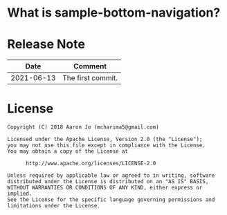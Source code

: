 
# What is sample-bottom-navigation?



# Release Note
|    Date    |      Comment      |
|------------|-------------------|
| 2021-06-13 | The first commit. |



# License 
```code
Copyright (C) 2018 Aaron Jo (mcharima5@gmail.com)

Licensed under the Apache License, Version 2.0 (the "License");
you may not use this file except in compliance with the License.
You may obtain a copy of the License at

      http://www.apache.org/licenses/LICENSE-2.0
      
Unless required by applicable law or agreed to in writing, software
distributed under the License is distributed on an "AS IS" BASIS,
WITHOUT WARRANTIES OR CONDITIONS OF ANY KIND, either express or implied.
See the License for the specific language governing permissions and
limitations under the License.
```
